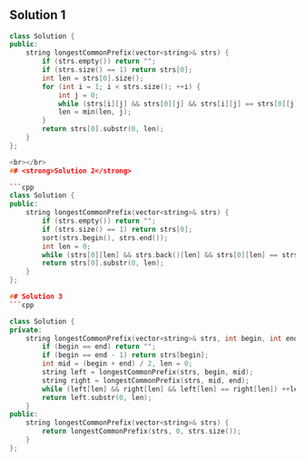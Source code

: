 #
## Solution 1

```cpp
class Solution {
public:
    string longestCommonPrefix(vector<string>& strs) {
        if (strs.empty()) return "";
        if (strs.size() == 1) return strs[0];
        int len = strs[0].size();
        for (int i = 1; i < strs.size(); ++i) {
            int j = 0;
            while (strs[i][j] && strs[0][j] && strs[i][j] == strs[0][j]) ++j;
            len = min(len, j);
        }
        return strs[0].substr(0, len);
    }
};

<br></br>
## <strong>Solution 2</strong>

```cpp
class Solution {
public:
    string longestCommonPrefix(vector<string>& strs) {
        if (strs.empty()) return "";
        if (strs.size() == 1) return strs[0];
        sort(strs.begin(), strs.end());
        int len = 0;
        while (strs[0][len] && strs.back()[len] && strs[0][len] == strs.back()[len]) ++len;
        return strs[0].substr(0, len);
    }
};

## Solution 3
```cpp

class Solution {
private:
    string longestCommonPrefix(vector<string>& strs, int begin, int end) {
        if (begin == end) return "";
        if (begin == end - 1) return strs[begin];
        int mid = (begin + end) / 2, len = 0;
        string left = longestCommonPrefix(strs, begin, mid);
        string right = longestCommonPrefix(strs, mid, end);
        while (left[len] && right[len] && left[len] == right[len]) ++len;
        return left.substr(0, len);
    }
public:
    string longestCommonPrefix(vector<string>& strs) {
        return longestCommonPrefix(strs, 0, strs.size());
    }
};
